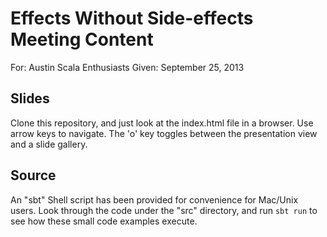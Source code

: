 Effects Without Side-effects Meeting Content
============================================

For: Austin Scala Enthusiasts
Given: September 25, 2013


Slides
------

Clone this repository, and just look at the index.html file in a browser.  Use
arrow keys to navigate.  The 'o' key toggles between the presentation view and
a slide gallery.


Source
------

An "sbt" Shell script has been provided for convenience for Mac/Unix users.
Look through the code under the "src" directory, and run `sbt run` to see how
these small code examples execute.
